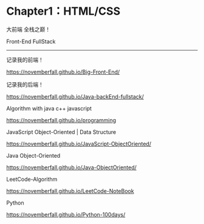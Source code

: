 # Chapter1：HTML/CSS

大前端 全栈之巅！

Front-End FullStack

---
记录我的前端！

https://novemberfall.github.io/Big-Front-End/


记录我的后端！

https://novemberfall.github.io/Java-backEnd-fullstack/

Algorithm with java c++ javascript

https://novemberfall.github.io/programming


JavaScript Object-Oriented | Data Structure

https://novemberfall.github.io/JavaScript-ObjectOriented/

Java Object-Oriented

https://novemberfall.github.io/Java-ObjectOriented/

LeetCode-Algorithm

https://novemberfall.github.io/LeetCode-NoteBook


Python

https://novemberfall.github.io/Python-100days/